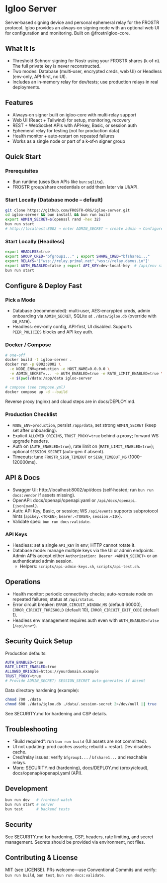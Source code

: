 # Igloo Server

Server‑based signing device and personal ephemeral relay for the FROSTR protocol. Igloo provides an always‑on signing node with an optional web UI for configuration and monitoring. Built on @frostr/igloo-core.

## What It Is
- Threshold Schnorr signing for Nostr using your FROSTR shares (k‑of‑n). The full private key is never reconstructed.
- Two modes: Database (multi‑user, encrypted creds, web UI) or Headless (env‑only, API‑first, no UI).
- Includes an in‑memory relay for dev/tests; use production relays in real deployments.

## Features
- Always‑on signer built on igloo‑core with multi‑relay support
- Web UI (React + Tailwind) for setup, monitoring, recovery
- REST + WebSocket APIs with API‑key, Basic, or session auth
- Ephemeral relay for testing (not for production data)
- Health monitor + auto‑restart on repeated failures
- Works as a single node or part of a k‑of‑n signer group

## Quick Start

### Prerequisites
- Bun runtime (uses Bun APIs like `bun:sqlite`).
- FROSTR group/share credentials or add them later via UI/API.

### Start Locally (Database mode – default)
```bash
git clone https://github.com/FROSTR-ORG/igloo-server.git
cd igloo-server && bun install && bun run build
export ADMIN_SECRET=$(openssl rand -hex 32)
bun run start
# http://localhost:8002 → enter ADMIN_SECRET → create admin → Configure tab → add GROUP_CRED + SHARE_CRED
```

### Start Locally (Headless)
```bash
export HEADLESS=true
export GROUP_CRED="bfgroup1..." ; export SHARE_CRED="bfshare1..."
export RELAYS='["wss://relay.primal.net","wss://relay.damus.io"]'
export AUTH_ENABLED=false ; export API_KEY=dev-local-key  # /api/env still requires auth
bun run start
```

## Configure & Deploy Fast

### Pick a Mode
- Database (recommended): multi‑user, AES‑encrypted creds, admin onboarding via `ADMIN_SECRET`, SQLite at `./data/igloo.db` (override with `DB_PATH`).
- Headless: env‑only config, API‑first, UI disabled. Supports `PEER_POLICIES` blocks and API key auth.

### Docker / Compose
```bash
# one‑off
docker build -t igloo-server .
docker run -p 8002:8002 \
  -e NODE_ENV=production -e HOST_NAME=0.0.0.0 \
  -e ADMIN_SECRET=... -e AUTH_ENABLED=true -e RATE_LIMIT_ENABLED=true \
  -v $(pwd)/data:/app/data igloo-server

# compose (see compose.yml)
docker compose up -d --build
```

Reverse proxy (nginx) and cloud steps are in docs/DEPLOY.md.

### Production Checklist
- `NODE_ENV=production`, persist `/app/data`, set strong `ADMIN_SECRET` (keep set after onboarding).
- Explicit `ALLOWED_ORIGINS`, `TRUST_PROXY=true` behind a proxy; forward WS upgrade headers.
- Auth on (`AUTH_ENABLED=true`), rate limit on (`RATE_LIMIT_ENABLED=true`); optional `SESSION_SECRET` (auto‑gen if absent).
- Timeouts: tune `FROSTR_SIGN_TIMEOUT` or `SIGN_TIMEOUT_MS` (1000–120000ms).

## API & Docs
- Swagger UI: http://localhost:8002/api/docs (self‑hosted; run `bun run docs:vendor` if assets missing).
- OpenAPI: docs/openapi/openapi.yaml or `/api/docs/openapi.{json|yaml}`.
- Auth: API Key, Basic, or session; WS `/api/events` supports subprotocol hints (`apikey.<TOKEN>`, `bearer.<TOKEN>`, `session.<ID>`).
- Validate spec: `bun run docs:validate`.

### API Keys
- Headless: set a single `API_KEY` in env; HTTP cannot rotate it.
- Database mode: manage multiple keys via the UI or admin endpoints. Admin APIs accept either `Authorization: Bearer <ADMIN_SECRET>` or an authenticated admin session.
  - Helpers: `scripts/api-admin-keys.sh`, `scripts/api-test.sh`.

## Operations
- Health monitor: periodic connectivity checks; auto‑recreate node on repeated failures; status at `/api/status`.
- Error circuit breaker: `ERROR_CIRCUIT_WINDOW_MS` (default 60000), `ERROR_CIRCUIT_THRESHOLD` (default 10), `ERROR_CIRCUIT_EXIT_CODE` (default 1).
- Headless env management requires auth even with `AUTH_ENABLED=false` (`/api/env*`).

## Security Quick Setup
Production defaults:
```bash
AUTH_ENABLED=true
RATE_LIMIT_ENABLED=true
ALLOWED_ORIGINS=https://yourdomain.example
TRUST_PROXY=true
# Provide ADMIN_SECRET; SESSION_SECRET auto‑generates if absent
```
Data directory hardening (example):
```bash
chmod 700 ./data
chmod 600 ./data/igloo.db ./data/.session-secret 2>/dev/null || true
```

See SECURITY.md for hardening and CSP details.

## Troubleshooting
- “Build required”: run `bun run build` (UI assets are not committed).
- UI not updating: prod caches assets; rebuild + restart. Dev disables cache.
- Cred/relay issues: verify `bfgroup1...` / `bfshare1...` and reachable relays.
- More: SECURITY.md (hardening), docs/DEPLOY.md (proxy/cloud), docs/openapi/openapi.yaml (API).

## Development
```bash
bun run dev   # frontend watch
bun run start # server
bun test      # backend tests
```

## Security
See SECURITY.md for hardening, CSP, headers, rate limiting, and secret management. Secrets should be provided via environment, not files.

## Contributing & License
MIT (see LICENSE). PRs welcome—use Conventional Commits and verify: `bun run build`, `bun test`, `bun run docs:validate`.
